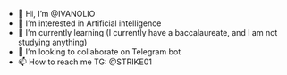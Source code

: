 - 👋 Hi, I’m @IVANOLIO
- 👀 I’m interested in Artificial intelligence 
- 🌱 I’m currently learning (I currently have a baccalaureate, and I am not studying anything) 
- 💞️ I’m looking to collaborate on Telegram bot 
- 📫 How to reach me TG: @STRIKE01

<!---
IVANOLIO/IVANOLIO is a ✨ special ✨ repository because its `README.md` (this file) appears on your GitHub profile.
You can click the Preview link to take a look at your changes.
--->

